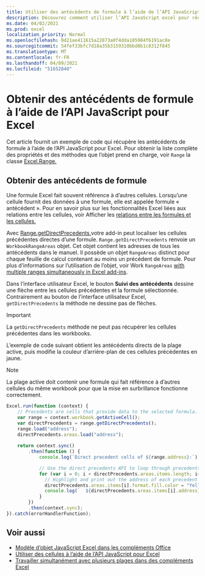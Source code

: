 ```yaml
---
title: Utiliser des antécédents de formule à l’aide de l’API JavaScript pour Excel
description: Découvrez comment utiliser l’API JavaScript excel pour récupérer les antécédents de formule.
ms.date: 04/02/2021
ms.prod: excel
localization_priority: Normal
ms.openlocfilehash: 0d21ae411615a22873a0f4dda185984f6191ac8e
ms.sourcegitcommit: 54fef33bfc7d18a35b3159310bbd8b1c8312f845
ms.translationtype: MT
ms.contentlocale: fr-FR
ms.lasthandoff: 04/09/2021
ms.locfileid: "51652840"
---
```

# <a name="get-formula-precedents-using-the-excel-javascript-api"></a>Obtenir des antécédents de formule à l’aide de l’API JavaScript pour Excel

Cet article fournit un exemple de code qui récupère les antécédents de formule à l’aide de l’API JavaScript pour Excel. Pour obtenir la liste complète des propriétés et des méthodes que l’objet prend en charge, voir `Range` la classe [Excel.Range.](/javascript/api/excel/excel.range)

## <a name="get-formula-precedents"></a>Obtenir des antécédents de formule

Une formule Excel fait souvent référence à d’autres cellules. Lorsqu’une cellule fournit des données à une formule, elle est appelée formule « antécédent ». Pour en savoir plus sur les fonctionnalités Excel liées aux relations entre les cellules, voir Afficher les [relations entre les formules et les cellules.](https://support.microsoft.com/office/display-the-relationships-between-formulas-and-cells-a59bef2b-3701-46bf-8ff1-d3518771d507) 

Avec [Range.getDirectPrecedents,](/javascript/api/excel/excel.range#getdirectprecedents--)votre add-in peut localiser les cellules précédentes directes d’une formule. `Range.getDirectPrecedents` renvoie un `WorkbookRangeAreas` objet. Cet objet contient les adresses de tous les antécédents dans le manuel. Il possède un objet `RangeAreas` distinct pour chaque feuille de calcul contenant au moins un précédent de formule. Pour plus d’informations sur l’utilisation de l’objet, voir Work `RangeAreas` [with multiple ranges simultaneously in Excel add-ins](excel-add-ins-multiple-ranges.md).

Dans l’interface utilisateur Excel, le bouton **Suivi des antécédents** dessine une flèche entre les cellules précédentes et la formule sélectionnée. Contrairement au bouton de l’interface utilisateur Excel, `getDirectPrecedents` la méthode ne dessine pas de flèches. 

> [!IMPORTANT]
> La `getDirectPrecedents` méthode ne peut pas récupérer les cellules précédentes dans les workbooks. 

L’exemple de code suivant obtient les antécédents directs de la plage active, puis modifie la couleur d’arrière-plan de ces cellules précédentes en jaune. 

> [!NOTE]
> La plage active doit contenir une formule qui fait référence à d’autres cellules du même workbook pour que la mise en surbrillance fonctionne correctement. 

```js
Excel.run(function (context) {
    // Precedents are cells that provide data to the selected formula.
    var range = context.workbook.getActiveCell();
    var directPrecedents = range.getDirectPrecedents();
    range.load("address");
    directPrecedents.areas.load("address");
    
    return context.sync()
        .then(function () {
            console.log(`Direct precedent cells of ${range.address}:`);

            // Use the direct precedents API to loop through precedents of the active cell.
            for (var i = 0; i < directPrecedents.areas.items.length; i++) {
              // Highlight and print out the address of each precedent cell.
              directPrecedents.areas.items[i].format.fill.color = "Yellow";
              console.log(`  ${directPrecedents.areas.items[i].address}`);
            }
        })
        .then(context.sync);
}).catch(errorHandlerFunction);
```

## <a name="see-also"></a>Voir aussi

- [Modèle d’objet JavaScript Excel dans les compléments Office](excel-add-ins-core-concepts.md)
- [Utiliser des cellules à l’aide de l’API JavaScript pour Excel](excel-add-ins-cells.md)
- [Travailler simultanément avec plusieurs plages dans des compléments Excel](excel-add-ins-multiple-ranges.md)
